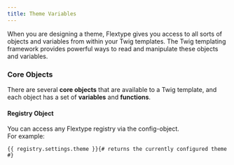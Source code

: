 ```yaml
---
title: Theme Variables
---
```


When you are designing a theme, Flextype gives you access to all sorts of objects and variables from within your Twig templates. The Twig templating framework provides powerful ways to read and manipulate these objects and variables.

### Core Objects

There are several **core objects** that are available to a Twig template, and each object has a set of **variables** and **functions**.

#### Registry Object

You can access any Flextype registry via the config-object.  
For example:
```
{{ registry.settings.theme }}{# returns the currently configured theme #}
```
